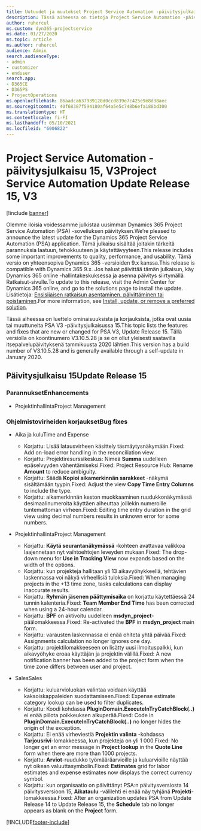 ```yaml
---
title: Uutuudet ja muutokset Project Service Automation -päivitysjulkaisussa 15, V3
description: Tässä aiheessa on tietoja Project Service Automation -päivitysversion 15, V3:n uusista ominaisuuksista.
author: ruhercul
ms.custom: dyn365-projectservice
ms.date: 01/27/2020
ms.topic: article
ms.author: ruhercul
audience: Admin
search.audienceType:
- admin
- customizer
- enduser
search.app:
- D365CE
- D365PS
- ProjectOperations
ms.openlocfilehash: 86aadca637939120d0ccd839e7c425e9e8d38aec
ms.sourcegitcommit: 40f68387f594180af64a5e5c748b6efa188bd300
ms.translationtype: HT
ms.contentlocale: fi-FI
ms.lasthandoff: 05/10/2021
ms.locfileid: "6006822"
---
```

# <a name="project-service-automation-update-release-15-v3"></a><span data-ttu-id="522d5-103">Project Service Automation -päivitysjulkaisu 15, V3</span><span class="sxs-lookup"><span data-stu-id="522d5-103">Project Service Automation Update Release 15, V3</span></span>

[!include [banner](../includes/psa-now-project-operations.md)]

<span data-ttu-id="522d5-104">Olemme iloisia voidessamme julkistaa uusimman Dynamics 365 Project Service Automation (PSA) -sovelluksen päivityksen.</span><span class="sxs-lookup"><span data-stu-id="522d5-104">We’re pleased to announce the latest update for the Dynamics 365 Project Service Automation (PSA) application.</span></span> <span data-ttu-id="522d5-105">Tämä julkaisu sisältää joitakin tärkeitä parannuksia laatuun, tehokkuuteen ja käytettävyyteen.</span><span class="sxs-lookup"><span data-stu-id="522d5-105">This release includes some important improvements to quality, performance, and usability.</span></span> <span data-ttu-id="522d5-106">Tämä versio on yhteensopiva Dynamics 365 -versioiden 9.x kanssa.</span><span class="sxs-lookup"><span data-stu-id="522d5-106">This release is compatible with Dynamics 365 9.x.</span></span> <span data-ttu-id="522d5-107">Jos haluat päivittää tämän julkaisun, käy Dynamics 365 online -hallintakeskuksessa ja asenna päivitys siirtymällä Ratkaisut-sivulle.</span><span class="sxs-lookup"><span data-stu-id="522d5-107">To update to this release, visit the Admin Center for Dynamics 365 online, and go to the solutions page to install the update.</span></span> <span data-ttu-id="522d5-108">Lisätietoja: [Ensisijaisen ratkaisun asentaminen, päivittäminen tai poistaminen](/power-platform/admin/install-remove-preferred-solution).</span><span class="sxs-lookup"><span data-stu-id="522d5-108">For more information, see [Install, update, or remove a preferred solution](/power-platform/admin/install-remove-preferred-solution).</span></span>

<span data-ttu-id="522d5-109">Tässä aiheessa on luettelo ominaisuuksista ja korjauksista, jotka ovat uusia tai muuttuneita PSA V3 -päivitysjulkaisussa 15.</span><span class="sxs-lookup"><span data-stu-id="522d5-109">This topic lists the features and fixes that are new or changed for PSA V3, Update Release 15.</span></span> <span data-ttu-id="522d5-110">Tällä versiolla on koontinumero V3.10.5.28 ja se on ollut yleisesti saatavilla itsepalvelupäivityksenä tammikuusta 2020 lähtien.</span><span class="sxs-lookup"><span data-stu-id="522d5-110">This version has a build number of V3.10.5.28 and is generally available through a self-update in January 2020.</span></span>

## <a name="update-release-15"></a><span data-ttu-id="522d5-111">Päivitysjulkaisu 15</span><span class="sxs-lookup"><span data-stu-id="522d5-111">Update Release 15</span></span> 

### <a name="enhancements"></a><span data-ttu-id="522d5-112">Parannukset</span><span class="sxs-lookup"><span data-stu-id="522d5-112">Enhancements</span></span>

- <span data-ttu-id="522d5-113">Projektinhallinta</span><span class="sxs-lookup"><span data-stu-id="522d5-113">Project Management</span></span>

### <a name="bug-fixes"></a><span data-ttu-id="522d5-114">Ohjelmistovirheiden korjaukset</span><span class="sxs-lookup"><span data-stu-id="522d5-114">Bug fixes</span></span>

- <span data-ttu-id="522d5-115">Aika ja kulu</span><span class="sxs-lookup"><span data-stu-id="522d5-115">Time and Expense</span></span>

  - <span data-ttu-id="522d5-116">Korjattu: Lisää latausvirheen käsittely täsmäytysnäkymään.</span><span class="sxs-lookup"><span data-stu-id="522d5-116">Fixed: Add on-load error handling in the reconciliation view.</span></span>
  - <span data-ttu-id="522d5-117">Korjattu: Projektiresurssikeskus: Nimeä **Summa** uudelleen epäselvyyden vähentämiseksi.</span><span class="sxs-lookup"><span data-stu-id="522d5-117">Fixed: Project Resource Hub: Rename **Amount** to reduce ambiguity.</span></span>
  - <span data-ttu-id="522d5-118">Korjattu: Säädä **Kopioi aikamerkinnän sarakkeet** -näkymä sisältämään tyypin.</span><span class="sxs-lookup"><span data-stu-id="522d5-118">Fixed: Adjust the view **Copy Time Entry Columns** to include the type.</span></span>
  - <span data-ttu-id="522d5-119">Korjattu: aikamerkinnän keston muokkaaminen ruudukkonäkymässä desimaalinumeroita käyttäen aiheuttaa joillekin numeroille tuntemattoman virheen.</span><span class="sxs-lookup"><span data-stu-id="522d5-119">Fixed: Editing time entry duration in the grid view using decimal numbers results in unknown error for some numbers.</span></span>

- <span data-ttu-id="522d5-120">Projektinhallinta</span><span class="sxs-lookup"><span data-stu-id="522d5-120">Project Management</span></span>

  - <span data-ttu-id="522d5-121">Korjattu: **Käytä seurantanäkymässä** -kohteen avattavaa valikkoa laajennetaan nyt vaihtoehtojen leveyden mukaan.</span><span class="sxs-lookup"><span data-stu-id="522d5-121">Fixed: The drop-down menu for **Use in Tracking View** now expands based on the width of the options.</span></span>
  - <span data-ttu-id="522d5-122">Korjattu: kun projekteja hallitaan yli 13 aikavyöhykkeellä, tehtävien laskennassa voi näkyä virheellisiä tuloksia.</span><span class="sxs-lookup"><span data-stu-id="522d5-122">Fixed: When managing projects in the +13 time zone, tasks calculations can display inaccurate results.</span></span>
  - <span data-ttu-id="522d5-123">Korjattu: **Ryhmän jäsenen päättymisaika** on korjattu käytettäessä 24 tunnin kalenteria.</span><span class="sxs-lookup"><span data-stu-id="522d5-123">Fixed: **Team Member End Time** has been corrected when using a 24-hour calendar.</span></span>
  - <span data-ttu-id="522d5-124">Korjattu: **BPF** on aktivoitu uudelleen **msdyn_project**-päälomakkeessa.</span><span class="sxs-lookup"><span data-stu-id="522d5-124">Fixed: Re-activated the **BPF** in **msdyn_project** main form.</span></span>
  - <span data-ttu-id="522d5-125">Korjattu: varausten laskennassa ei enää ohiteta yhtä päivää.</span><span class="sxs-lookup"><span data-stu-id="522d5-125">Fixed: Assignments calculation no longer ignores one day.</span></span>
  - <span data-ttu-id="522d5-126">Korjattu: projektilomakkeeseen on lisätty uusi ilmoituspalkki, kun aikavyöhyke eroaa käyttäjän ja projektin välillä.</span><span class="sxs-lookup"><span data-stu-id="522d5-126">Fixed: A new notification banner has been added to the project form when the time zone differs between user and project.</span></span>

- <span data-ttu-id="522d5-127">Sales</span><span class="sxs-lookup"><span data-stu-id="522d5-127">Sales</span></span>

  - <span data-ttu-id="522d5-128">Korjattu: kuluarvioluokan valintaa voidaan käyttää kaksoiskappaleiden suodattamiseen.</span><span class="sxs-lookup"><span data-stu-id="522d5-128">Fixed: Expense estimate category lookup can be used to filter duplicates.</span></span>
  - <span data-ttu-id="522d5-129">Korjattu: Koodi kohdassa **PluginDomain.ExecuteInTryCatchBlock(..)** ei enää piilota poikkeuksen alkuperää.</span><span class="sxs-lookup"><span data-stu-id="522d5-129">Fixed: Code in **PluginDomain.ExecuteInTryCatchBlock(..)** no longer hides the origin of the exception.</span></span>
  - <span data-ttu-id="522d5-130">Korjattu: Ei enää virheviestiä **Projektin valinta** -kohdassa **Tarjousrivi**-lomakkeessa, kun projekteja on yli 1 000.</span><span class="sxs-lookup"><span data-stu-id="522d5-130">Fixed: No longer get an error message in **Project lookup** in the **Quote Line** form when there are more than 1000 projects.</span></span>
  - <span data-ttu-id="522d5-131">Korjattu: **Arviot**-ruudukko työmääräarvioille ja kuluarvioille näyttää nyt oikean valuuttasymbolin.</span><span class="sxs-lookup"><span data-stu-id="522d5-131">Fixed: **Estimates** grid for labor estimates and expense estimates now displays the correct currency symbol.</span></span>
  - <span data-ttu-id="522d5-132">Korjattu: kun organisaatio on päivittänyt PSA:n päivitysversiosta 14 päivitysversioon 15, **Aikataulu** -välilehti ei enää näy tyhjänä **Projekti**-lomakkeessa.</span><span class="sxs-lookup"><span data-stu-id="522d5-132">Fixed: After an organization updates PSA from Update Release 14 to Update Release 15, the **Schedule** tab no longer appears as blank on the **Project** form.</span></span>


[!INCLUDE[footer-include](../includes/footer-banner.md)]